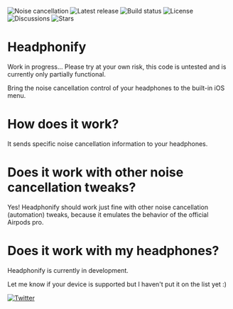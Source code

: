 ![Noise cancellation](Headphonifypreferences/Resources/banner.png)
![Latest release](https://img.shields.io/github/v/tag/semvis123/Headphonify?include_prereleases&label=Latest%20release&style=flat-square)
![Build status](https://img.shields.io/github/workflow/status/semvis123/Headphonify/Build?style=flat-square)
![License](https://img.shields.io/github/license/semvis123/Headphonify?style=flat-square)
![Discussions](https://img.shields.io/github/discussions/semvis123/Headphonify?style=flat-square)
![Stars](https://img.shields.io/github/stars/semvis123/Headphonify?style=social)
# Headphonify
Work in progress...
Please try at your own risk, this code is untested and is currently only partially functional.

Bring the noise cancellation control of your headphones to the built-in iOS menu.

# How does it work?
It sends specific noise cancellation information to your headphones.

# Does it work with other noise cancellation tweaks?
Yes! Headphonify should work just fine with other noise cancellation (automation) tweaks, because it emulates the behavior of the official Airpods pro.

# Does it work with my headphones?
Headphonify is currently in development.


Let me know if your device is supported but I haven't put it on the list yet :)  
  
[![Twitter](https://img.shields.io/twitter/follow/semvis123?style=social)](https://twitter.com/semvis123)
